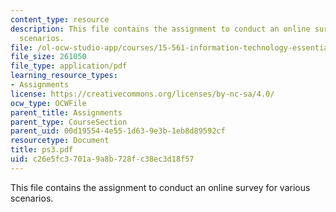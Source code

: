 ```yaml
---
content_type: resource
description: This file contains the assignment to conduct an online survey for various
  scenarios.
file: /ol-ocw-studio-app/courses/15-561-information-technology-essentials-spring-2005/c26e5fc3701a9a8b728fc38ec3d18f57_ps3.pdf
file_size: 261050
file_type: application/pdf
learning_resource_types:
- Assignments
license: https://creativecommons.org/licenses/by-nc-sa/4.0/
ocw_type: OCWFile
parent_title: Assignments
parent_type: CourseSection
parent_uid: 00d19554-4e55-1d63-9e3b-1eb8d89592cf
resourcetype: Document
title: ps3.pdf
uid: c26e5fc3-701a-9a8b-728f-c38ec3d18f57
---
```

This file contains the assignment to conduct an online survey for various scenarios.